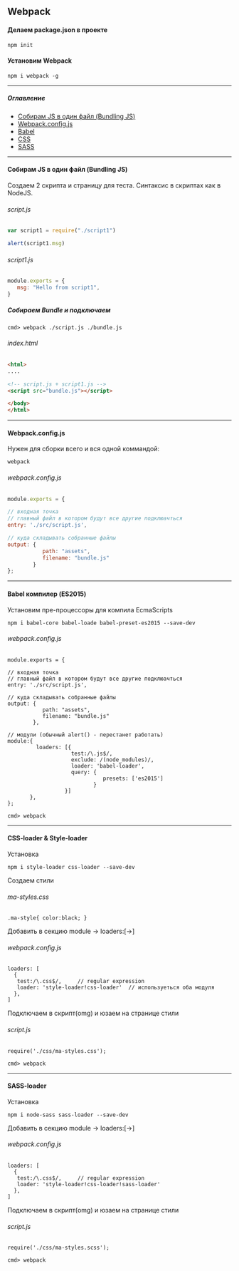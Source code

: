 ## Webpack

#### Делаем package.json в проекте 
```
npm init
```


#### Установим Webpack
```
npm i webpack -g
```

--- 
##### Оглавление

* [Собирам JS в один файл (Bundling JS)]()
* [Webpack.config.js]()
* [Babel]()
* [CSS]()
* [SASS]()


---

#### Собирам JS в один файл (Bundling JS)

Создаем 2 скрипта и страницу для теста. Синтаксис в скриптах как в NodeJS.

###### script.js
```js
var script1 = require("./script1")

alert(script1.msg)

```

###### script1.js
```js
module.exports = {
   msg: "Hello from script1",
}
```

##### Собираем Bundle и подключаем
```
cmd> webpack ./script.js ./bundle.js
```

###### index.html
```html
<html>
....

<!-- script.js + script1.js -->
<script src="bundle.js"></script>

</body>
</html>
```

--- 

#### Webpack.config.js
Нужен для сборки всего и вся одной коммандой:
```
webpack
```

###### webpack.config.js
```js
module.exports = {

// входная точка
// главный файл в котором будут все другие подклюачться
entry: './src/script.js',

// куда складывать собранные файлы
output: {
           path: "assets",
           filename: "bundle.js"
        }
};

```

--- 

#### Babel компилер (ES2015)
Установим пре-процессоры для компила EcmaScripts 
```
npm i babel-core babel-loade babel-preset-es2015 --save-dev
```


###### webpack.config.js
```
module.exports = {

// входная точка
// главный файл в котором будут все другие подклюачться
entry: './src/script.js',

// куда складывать собранные файлы
output: {
           path: "assets",
           filename: "bundle.js"
        },

// модули (обычный alert() - перестанет работать)
module:{
         loaders: [{
                    test:/\.js$/,
                    exclude: /(node_modules)/,
                    loader: 'babel-loader',
                    query: {
                              presets: ['es2015']
                           }
                  }]
       },
};

```
```
cmd> webpack
```

--- 

#### CSS-loader & Style-loader
Установка
```
npm i style-loader css-loader --save-dev
```

Создаем стили 
###### ma-styles.css
```styles
.ma-style{ color:black; }
```


Добавить в секцию module -> loaders:[->]
###### webpack.config.js
```
loaders: [
  {
   test:/\.css$/,     // regular expression
   loader: 'style-loader!css-loader'  // используеться оба модуля
  },
]
```

Подключаем в скрипт(omg) и юзаем на странице стили 
###### script.js
```
require('./css/ma-styles.css');
```
```
cmd> webpack
```

---

#### SASS-loader
Установка
```
npm i node-sass sass-loader --save-dev
```

Добавить в секцию module -> loaders:[->]
###### webpack.config.js
```
loaders: [
  {
   test:/\.css$/,     // regular expression
   loader: 'style-loader!css-loader!sass-loader'  
  },
]
```

Подключаем в скрипт(omg) и юзаем на странице стили 
###### script.js
```
require('./css/ma-styles.scss');
```
```
cmd> webpack
```



